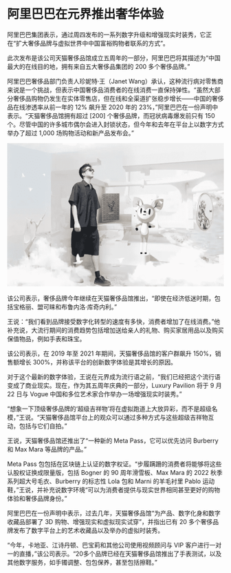 # 阿里巴巴在元界推出奢华体验




阿里巴巴集团表示，通过周四发布的一系列数字升级和增强现实时装秀，它正在“扩大奢侈品牌与虚拟世界中中国富裕购物者联系的方式”。

此次发布是该公司天猫奢侈品馆成立五周年的一部分，阿里巴巴将其描述为“中国最大的在线目的地，拥有来自五大奢侈品集团的 200 多个奢侈品牌。”

阿里巴巴奢侈品部门负责人珍妮特·王（Janet Wang）承认，这种流行病对零售商来说是一个挑战，但表示中国奢侈品消费者的在线消费一直保持弹性。“虽然大部分奢侈品购物仍发生在实体零售店，但在线和全渠道扩张稳步增长——中国的奢侈品在线渗透率从前一年的 12% 飙升至 2020 年的 23%，”阿里巴巴在一份声明中表示。“天猫奢侈品馆拥有超过 [200] 个奢侈品牌，而冠状病毒爆发前只有 150 个。尽管中国的许多城市偶尔会进入封锁状态，但今年和去年在平台上以数字方式举办了超过 1,000 场购物活动和新产品发布会。”

![阿里巴巴在元界推出奢华体验](43.png)

该公司表示，奢侈品牌今年继续在天猫奢侈品馆推出，“即使在经济低迷时期，包括宝格丽、盟可睐和布鲁内洛·库奇内利。”

王说：“我们看到品牌接受数字化转型的速度有多快，消费者增加了在线消费。”他补充说，大流行期间的消费趋势包括增加送给亲人的礼物、购买家居用品以及购买保值物品，例如手表和珠宝。

该公司表示，在 2019 年至 2021 年期间，天猫奢侈品馆的客户群飙升 150%，销售额增长 300%，并称该平台的创新数字体验是其增长的原因。

对于这个最新的数字体验，王说在元界成为流行语之前，“我们已经把这个流行语变成了商业现实。现在，作为其五周年庆典的一部分，Luxury Pavilion 将于 9 月 22 日与 Vogue 中国和多位艺术家合作举办一场增强现实时装秀。”

“想象一下顶级奢侈品牌的‘超级吉祥物’将在虚拟跑道上大放异彩，而不是超级名模，”王说。“天猫奢侈品馆平台上的观众可以通过多种方式与这些超级吉祥物互动，包括与它们自拍。”

王说，天猫奢侈品馆还推出了“一种新的 Meta Pass，它可以优先访问 Burberry 和 Max Mara 等品牌的产品。”

Meta Pass 包包括在区块链上认证的数字权证。“步履蹒跚的消费者将能够将这些认股权证换成限量版，包括 Bogner 的 90 周年滑雪板、Max Mara 的 2022 秋季系列超大号毛衣、Burberry 的标志性 Lola 包和 Marni 的羊毛衬里 Pablo 运动鞋，”王说，并补充说数字环境“可以为消费者提供与现实世界相同甚至更好的购物体验和奢侈品牌身份。”

阿里巴巴在一份声明中表示，过去几年，天猫奢侈品馆“为产品、数字化身和数字收藏品部署了 3D 购物、增强现实和虚拟现实试穿”，并指出已有 20 多个奢侈品牌发布了数字平台上的艺术收藏品以及举办的虚拟时装秀。

“今年，卡地亚、江诗丹顿、巴宝莉和其他公司使用视频顾问与 VIP 客户进行一对一的直播，”该公司表示。“20多个品牌已经在天猫奢侈品馆推出了手表测试，以及其他数字服务，如手镯调整、包包保养，甚至包括擦鞋。”
